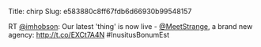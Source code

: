 Title: chirp
Slug: e583880c8ff67fdb6d66930b99548157

RT <a href="http://twitter.com/imhobson">@imhobson</a>: Our latest 'thing' is now live - <a href="http://twitter.com/MeetStrange">@MeetStrange</a>, a brand new agency: <a href="http://t.co/EXCt7A4N">http://t.co/EXCt7A4N</a> #InusitusBonumEst
